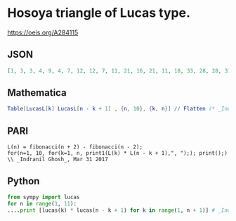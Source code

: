 # Hosoya triangle of Lucas type\.
https://oeis.org/A284115
## JSON
```JSON
[1, 3, 3, 4, 9, 4, 7, 12, 12, 7, 11, 21, 16, 21, 11, 18, 33, 28, 28, 33, 18, 29, 54, 44, 49, 44, 54, 29, 47, 87, 72, 77, 77, 72, 87, 47, 76, 141, 116, 126, 121, 126, 116, 141, 76, 123, 228, 188, 203, 198, 198, 203, 188, 228, 123, 199, 369, 304, 329, 319, 324, 319, 329, 304, 369, 199]
```
## Mathematica
```Mathematica
Table[LucasL[k] LucasL[n - k + 1] , {n, 10}, {k, n}] // Flatten (* _Indranil Ghosh_, Mar 31 2017 *)
```
## PARI
```PARI
L(n) = fibonacci(n + 2) - fibonacci(n - 2);
for(n=1, 10, for(k=1, n, print1(L(k) * L(n - k + 1),", ");); print();) \\ _Indranil Ghosh_, Mar 31 2017
```
## Python
```Python
from sympy import lucas
for n in range(1, 11):
....print [lucas(k) * lucas(n - k + 1) for k in range(1, n + 1)] # _Indranil Ghosh_, Mar 31 2017
```
